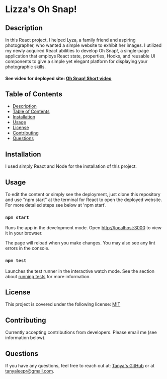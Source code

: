 # Lizza's Oh Snap!

## Description
In this React project, I helped Lyza, a family friend and aspiring photographer, who wanted a simple website to exhibit her images. I utilized my newly acquired React abilities to develop Oh Snap!, a single-page application that employs React state, properties, Hooks, and reusable UI components to give a simple yet elegant platform for displaying your photographic skills.

#### See video for deployed site: [Oh Snap! Short video](https://drive.google.com/file/d/1IRaURRQIdieHUeixJjUKprUChGjC8HP3/view)

## Table of Contents
- [Description](#description)
- [Table of Contents](#table-of-contents)
- [Installation](#installation)
- [Usage](#usage)
- [License](#license)
- [Contributing](#contributing)
- [Questions](#questions)

<a name="installation"></a>
## Installation
I used simply React and Node for the installation of this project.
<a name="usage"></a>
## Usage
To edit the content or simply see the deployment, just clone this repository and use "npm start" at the terminal for React to open the deployed website. For more detailed steps see below at 'npm start'.
<a name="license"></a>

### `npm start`

Runs the app in the development mode.
Open [http://localhost:3000](http://localhost:3000) to view it in your browser.

The page will reload when you make changes.
You may also see any lint errors in the console.

### `npm test`

Launches the test runner in the interactive watch mode.
See the section about [running tests](https://facebook.github.io/create-react-app/docs/running-tests) for more information.

## License
This project is covered under the following license:
[MIT](https://www.mit.edu/~amini/LICENSE.md)
<a name="contributing"></a>
## Contributing
Currently accepting contributions from developers. Please email me (see information below).

<a name="questions"></a>
## Questions
If you have any questions, feel free to reach out at: [Tanya's GitHub](https://github.com/tanyaleepr) or at tanyaleepr@gmail.com.


